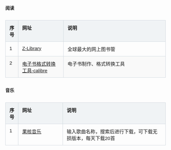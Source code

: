 <style>
.table-container {
    display: flex;
    justify-content: center;
    width: 100%;
}

.excel-table {
    width: 100%;
    border-collapse: collapse;
    font-family: Arial, sans-serif;
    font-size: 15px; /* 设置字体大小 */
    table-layout: fixed; /* 固定表格布局 */
}

.excel-table th, .excel-table td {
    border: 1px solid #d0d7de;
    padding: 12px;
    text-align: left;
    vertical-align: top; 
}

.excel-table th {
    background-color: #f0f3f5;
    font-weight: bold;
}

.excel-table tr:nth-child(even) {
    background-color: #f9f9f9;
}

.excel-table tr:hover {
    background-color: #e9e9e9;
}

.excel-table th:nth-child(1), .excel-table td:nth-child(1) {
    /* width: 30%; */
    width:50px;
}

.excel-table th:nth-child(2), .excel-table td:nth-child(2) {
    width: 30%;
}

.excel-table th:nth-child(3), .excel-table td:nth-child(3) {
    width: 70%;
}
</style>


**阅读**

<div class="table-container">
    <table class="excel-table">
        <thead>
            <tr>
                <th>序号</th>
                <th>网址</th>
                <th>说明</th>
            </tr>
        </thead>
        <tbody>
            <tr>
                <td>1</td>
                <td><a href="https://zh.go-to-library.sk/">Z-Library</a></td>
                <td>全球最大的网上图书管</td>
            </tr>
              <tr>
                <td>2</td>
                <td><a href="https://calibre-ebook.com/download">电子书格式转换工具-calibre</a></td>
                <td>电子书制作、格式转换工具</td>
            </tr>
        </tbody>
    </table>
</div>


**音乐**

<div class="table-container">
    <table class="excel-table">
        <thead>
            <tr>
                <th>序号</th>
                <th>网址</th>
                <th>说明</th>
            </tr>
        </thead>
        <tbody>
            <tr>
                <td>1</td>
                <td><a href="https://ghyinyue.com/">果核音乐</a></td>
                <td>输入歌曲名称，搜索后进行下载，可下载无损版本，每天下载20首</td>
            </tr>
        </tbody>
    </table>
</div>



